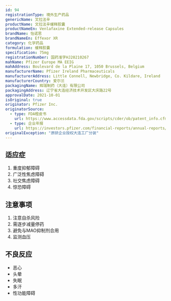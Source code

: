 ```yaml
---
id: 94
registrationType: 境外生产药品
genericName: 文拉法辛
productName: 文拉法辛缓释胶囊
productNameEn: Venlafaxine Extended-release Capsules
brandName: 怡诺思
brandNameEn: Effexor XR
category: 化学药品
formulation: 缓释胶囊
specification: 75mg
registrationNumber: 国药准字HJ20210267
mahName: Pfizer Europe MA EEIG
mahAddress: Boulevard de la Plaine 17, 1050 Brussels, Belgium
manufacturerName: Pfizer Ireland Pharmaceuticals
manufacturerAddress: Little Connell, Newbridge, Co. Kildare, Ireland
manufacturerCountry: 爱尔兰
packagingName: 辉瑞制药（大连）有限公司
packagingAddress: 辽宁省大连经济技术开发区大庆路22号
approvalDate: 2021-10-01
isOriginal: true
originator: Pfizer Inc.
originatorSource:
  - type: FDA橙皮书
    url: https://www.accessdata.fda.gov/scripts/cder/ob/patent_info.cfm?Product_No=001&Appl_No=020699
  - type: 企业年报
    url: https://investors.pfizer.com/financial-reports/annual-reports/default.aspx
originalException: "原研企业授权大连工厂分装"
---
```


## 适应症

1. 重度抑郁障碍
2. 广泛性焦虑障碍
3. 社交焦虑障碍
4. 惊恐障碍

## 注意事项

1. 注意自杀风险
2. 需逐步减量停药
3. 避免与MAO抑制剂合用
4. 监测血压

## 不良反应

- 恶心
- 头晕
- 失眠
- 多汗
- 性功能障碍 